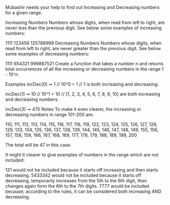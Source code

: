 Mubashir needs your help to find out Increasing and Decreasing numbers for a given range.

Increasing Numbers
Numbers whose digits, when read from left to right, are never less than the previous digit. See below some examples of increasing numbers:

1111
123456
125788999
Decreasing Numbers
Numbers whose digits, when read from left to right, are never greater than the previous digit. See below some examples of decreasing numbers:

1111
654321
999887521
Create a function that takes a number n and returns total occurrences of all the increasing or decreasing numbers in the range 1 - 10^n.

Examples
incDec(0) ➞ 1
// 10^0 = 1
// 1 is both increasing and decreasing.

incDec(1) ➞ 10
// 10^1 = 10
// [1, 2, 3, 4, 5, 6, 7, 8, 9, 10] are both increasing and decreasing numbers.

incDec(3) ➞ 475
Notes
To make it even clearer, the increasing or decreasing numbers in range 101-200 are:

110, 111, 112, 113, 114, 115, 116, 117, 118, 119, 122, 123, 124, 125, 126, 127, 128, 129, 133, 134, 135, 136, 137, 138, 139, 144, 145, 146, 147, 148, 149, 155, 156, 157, 158, 159, 166, 167, 168, 169, 177, 178, 179, 188, 189, 199, 200

The total will be 47 in this case.

It might it clearer to give examples of numbers in the range which are not included:

121 would not be included because it starts off increasing and then starts decreasing.
5433342 would not be included because it starts off decreasing, temporarily increases from the 5th to the 6th digit, then changes again form the 6th to the 7th digits.
7777 would be included because, according to the rules, it can be considered both increasing AND decreasing.